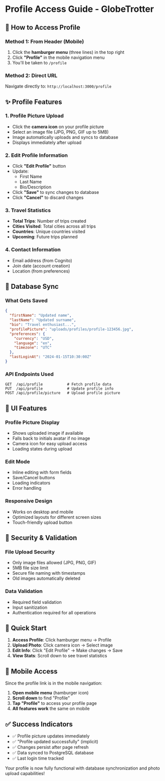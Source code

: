 # Profile Access Guide - GlobeTrotter

## 🎯 **How to Access Profile**

### **Method 1: From Header (Mobile)**
1. Click the **hamburger menu** (three lines) in the top right
2. Click **"Profile"** in the mobile navigation menu
3. You'll be taken to `/profile`

### **Method 2: Direct URL**
Navigate directly to: `http://localhost:3000/profile`

## ✨ **Profile Features**

### **1. Profile Picture Upload**
- Click the **camera icon** on your profile picture
- Select an image file (JPG, PNG, GIF up to 5MB)
- Image automatically uploads and syncs to database
- Displays immediately after upload

### **2. Edit Profile Information**
- Click **"Edit Profile"** button
- Update:
  - First Name
  - Last Name  
  - Bio/Description
- Click **"Save"** to sync changes to database
- Click **"Cancel"** to discard changes

### **3. Travel Statistics**
- **Total Trips**: Number of trips created
- **Cities Visited**: Total cities across all trips
- **Countries**: Unique countries visited
- **Upcoming**: Future trips planned

### **4. Contact Information**
- Email address (from Cognito)
- Join date (account creation)
- Location (from preferences)

## 🔧 **Database Sync**

### **What Gets Saved**
```json
{
  "firstName": "Updated name",
  "lastName": "Updated surname", 
  "bio": "Travel enthusiast...",
  "profilePicture": "uploads/profiles/profile-123456.jpg",
  "preferences": {
    "currency": "USD",
    "language": "en",
    "timezone": "UTC"
  },
  "lastLoginAt": "2024-01-15T10:30:00Z"
}
```

### **API Endpoints Used**
```
GET  /api/profile           # Fetch profile data
PUT  /api/profile           # Update profile info
POST /api/profile/picture   # Upload profile picture
```

## 🎨 **UI Features**

### **Profile Picture Display**
- Shows uploaded image if available
- Falls back to initials avatar if no image
- Camera icon for easy upload access
- Loading states during upload

### **Edit Mode**
- Inline editing with form fields
- Save/Cancel buttons
- Loading indicators
- Error handling

### **Responsive Design**
- Works on desktop and mobile
- Optimized layouts for different screen sizes
- Touch-friendly upload button

## 🔐 **Security & Validation**

### **File Upload Security**
- Only image files allowed (JPG, PNG, GIF)
- 5MB file size limit
- Secure file naming with timestamps
- Old images automatically deleted

### **Data Validation**
- Required field validation
- Input sanitization
- Authentication required for all operations

## 🚀 **Quick Start**

1. **Access Profile**: Click hamburger menu → Profile
2. **Upload Photo**: Click camera icon → Select image
3. **Edit Info**: Click "Edit Profile" → Make changes → Save
4. **View Stats**: Scroll down to see travel statistics

## 📱 **Mobile Access**

Since the profile link is in the mobile navigation:

1. **Open mobile menu** (hamburger icon)
2. **Scroll down** to find "Profile" 
3. **Tap "Profile"** to access your profile page
4. **All features work** the same on mobile

## ✅ **Success Indicators**

- ✅ Profile picture updates immediately
- ✅ "Profile updated successfully" (implicit)
- ✅ Changes persist after page refresh
- ✅ Data synced to PostgreSQL database
- ✅ Last login time tracked

Your profile is now fully functional with database synchronization and photo upload capabilities!
